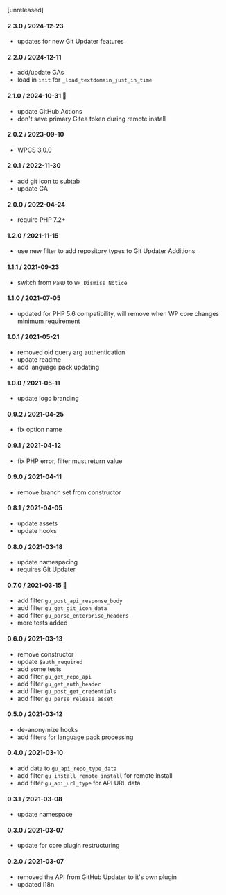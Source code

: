 [unreleased]

#### 2.3.0 / 2024-12-23
* updates for new Git Updater features

#### 2.2.0 / 2024-12-11
* add/update GAs
* load in `init` for `_load_textdomain_just_in_time`

#### 2.1.0 / 2024-10-31 🎃
* update GitHub Actions
* don't save primary Gitea token during remote install

#### 2.0.2 / 2023-09-10
* WPCS 3.0.0

#### 2.0.1 / 2022-11-30
* add git icon to subtab
* update GA

#### 2.0.0 / 2022-04-24
* require PHP 7.2+

#### 1.2.0 / 2021-11-15
* use new filter to add repository types to Git Updater Additions

#### 1.1.1 / 2021-09-23
* switch from `PaND` to `WP_Dismiss_Notice`

#### 1.1.0 / 2021-07-05
* updated for PHP 5.6 compatibility, will remove when WP core changes minimum requirement

#### 1.0.1 / 2021-05-21
* removed old query arg authentication
* update readme
* add language pack updating

#### 1.0.0 / 2021-05-11
* update logo branding

#### 0.9.2 / 2021-04-25
* fix option name

#### 0.9.1 / 2021-04-12
* fix PHP error, filter must return value

#### 0.9.0 / 2021-04-11
* remove branch set from constructor

#### 0.8.1 / 2021-04-05
* update assets
* update hooks

#### 0.8.0 / 2021-03-18
* update namespacing
* requires Git Updater

#### 0.7.0 / 2021-03-15 🎂
* add filter `gu_post_api_response_body`
* add filter `gu_get_git_icon_data`
* add filter `gu_parse_enterprise_headers`
* more tests added

#### 0.6.0 / 2021-03-13
* remove constructor
* update `$auth_required`
* add some tests
* add filter `gu_get_repo_api`
* add filter `gu_get_auth_header`
* add filter `gu_post_get_credentials`
* add filter `gu_parse_release_asset`

#### 0.5.0 / 2021-03-12
* de-anonymize hooks
* add filters for language pack processing

#### 0.4.0 / 2021-03-10
* add data to `gu_api_repo_type_data`
* add filter `gu_install_remote_install` for remote install
* add filter `gu_api_url_type` for API URL data

#### 0.3.1 / 2021-03-08
* update namespace

#### 0.3.0 / 2021-03-07
* update for core plugin restructuring

#### 0.2.0 / 2021-03-07
* removed the API from GitHub Updater to it's own plugin
* updated i18n
